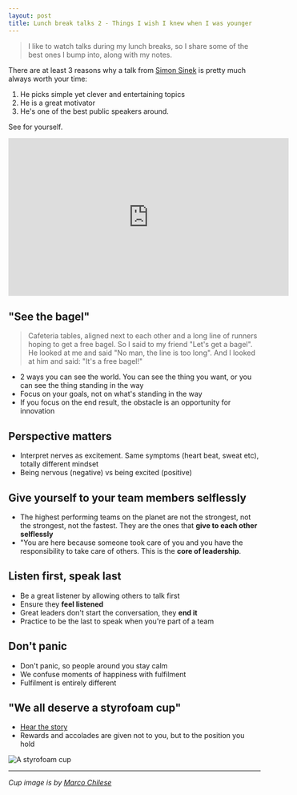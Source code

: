 ```yaml
---
layout: post
title: Lunch break talks 2 - Things I wish I knew when I was younger
---
```


> I like to watch talks during my lunch breaks, so I share some of the best ones I bump into, along with my notes.

There are at least 3 reasons why a talk from [Simon Sinek](https://en.wikipedia.org/wiki/Simon_Sinek) is pretty much always worth your time:

1. He picks simple yet clever and entertaining topics
2. He is a great motivator
3. He's one of the best public speakers around.

See for yourself.

<iframe width="560" height="315" src="https://www.youtube.com/embed/p9gzGmyDJvc" frameborder="0" allow="accelerometer; autoplay; clipboard-write; encrypted-media; gyroscope; picture-in-picture" allowfullscreen></iframe>

## "See the bagel"

> Cafeteria tables, aligned next to each other and a long line of runners hoping to get a free bagel. So I said to my friend "Let's get a bagel".
> He looked at me and said "No man, the line is too long".
> And I looked at him and said: "It's a free bagel!"

- 2 ways you can see the world. You can see the thing you want, or you can see the thing standing in the way
- Focus on your goals, not on what's standing in the way
- If you focus on the end result, the obstacle is an opportunity for innovation

## Perspective matters

- Interpret nerves as excitement. Same symptoms (heart beat, sweat etc), totally different mindset
- Being nervous (negative) vs being excited (positive)

## Give yourself to your team members selflessly

- The highest performing teams on the planet are not the strongest, not the strongest, not the fastest. They are the ones that **give to each other selflessly**
- "You are here because someone took care of you and you have the responsibility to take care of others. This is the **core of leadership**.

## Listen first, speak last

- Be a great listener by allowing others to talk first
- Ensure they **feel listened**
- Great leaders don't start the conversation, they **end it**
- Practice to be the last to speak when you're part of a team

## Don't panic

- Don't panic, so people around you stay calm
- We confuse moments of happiness with fulfilment
- Fulfilment is entirely different

## "We all deserve a styrofoam cup"

- [Hear the story](https://youtu.be/p9gzGmyDJvc?t=1258)
- Rewards and accolades are given not to you, but to the position you hold

![A styrofoam cup](https://dev-to-uploads.s3.amazonaws.com/i/8oxs762hzhrviwqnq3dl.jpg)

---

_Cup image is by [Marco Chilese](https://unsplash.com/@chmarco)_

